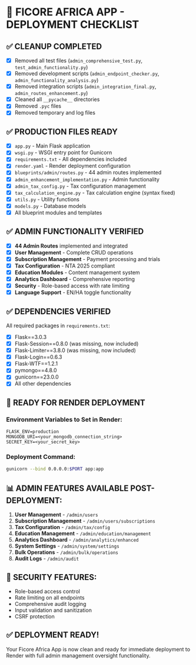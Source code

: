 # 🚀 FICORE AFRICA APP - DEPLOYMENT CHECKLIST

## ✅ CLEANUP COMPLETED
- [x] Removed all test files (`admin_comprehensive_test.py`, `test_admin_functionality.py`)
- [x] Removed development scripts (`admin_endpoint_checker.py`, `admin_functionality_analysis.py`)
- [x] Removed integration scripts (`admin_integration_final.py`, `admin_routes_enhancement.py`)
- [x] Cleaned all `__pycache__` directories
- [x] Removed `.pyc` files
- [x] Removed temporary and log files

## ✅ PRODUCTION FILES READY
- [x] `app.py` - Main Flask application
- [x] `wsgi.py` - WSGI entry point for Gunicorn
- [x] `requirements.txt` - All dependencies included
- [x] `render.yaml` - Render deployment configuration
- [x] `blueprints/admin/routes.py` - 44 admin routes implemented
- [x] `admin_enhancement_implementation.py` - Admin functionality
- [x] `admin_tax_config.py` - Tax configuration management
- [x] `tax_calculation_engine.py` - Tax calculation engine (syntax fixed)
- [x] `utils.py` - Utility functions
- [x] `models.py` - Database models
- [x] All blueprint modules and templates

## ✅ ADMIN FUNCTIONALITY VERIFIED
- [x] **44 Admin Routes** implemented and integrated
- [x] **User Management** - Complete CRUD operations
- [x] **Subscription Management** - Payment processing and trials
- [x] **Tax Configuration** - NTA 2025 compliant
- [x] **Education Modules** - Content management system
- [x] **Analytics Dashboard** - Comprehensive reporting
- [x] **Security** - Role-based access with rate limiting
- [x] **Language Support** - EN/HA toggle functionality

## ✅ DEPENDENCIES VERIFIED
All required packages in `requirements.txt`:
- [x] Flask==3.0.3
- [x] Flask-Session==0.8.0 (was missing, now included)
- [x] Flask-Limiter==3.8.0 (was missing, now included)
- [x] Flask-Login==0.6.3
- [x] Flask-WTF==1.2.1
- [x] pymongo==4.8.0
- [x] gunicorn==23.0.0
- [x] All other dependencies

## 🚀 READY FOR RENDER DEPLOYMENT

### Environment Variables to Set in Render:
```
FLASK_ENV=production
MONGODB_URI=<your_mongodb_connection_string>
SECRET_KEY=<your_secret_key>
```

### Deployment Command:
```bash
gunicorn --bind 0.0.0.0:$PORT app:app
```

## 📊 ADMIN FEATURES AVAILABLE POST-DEPLOYMENT:
1. **User Management** - `/admin/users`
2. **Subscription Management** - `/admin/users/subscriptions`
3. **Tax Configuration** - `/admin/tax/config`
4. **Education Management** - `/admin/education/management`
5. **Analytics Dashboard** - `/admin/analytics/enhanced`
6. **System Settings** - `/admin/system/settings`
7. **Bulk Operations** - `/admin/bulk/operations`
8. **Audit Logs** - `/admin/audit`

## 🔐 SECURITY FEATURES:
- Role-based access control
- Rate limiting on all endpoints
- Comprehensive audit logging
- Input validation and sanitization
- CSRF protection

## ✅ DEPLOYMENT READY!
Your Ficore Africa App is now clean and ready for immediate deployment to Render with full admin management oversight functionality.